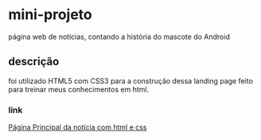 # mini-projeto
 página web de notícias, contando a história do mascote do Android

## descrição 
foi utilizado HTML5 com CSS3 para a construção dessa landing page
feito para treinar meus conhecimentos em html.

### link
[Página Principal da notícia com html e css](https://viktor1v9.github.io/mini-projeto/android)